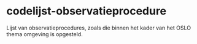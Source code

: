 # codelijst-observatieprocedure
Lijst van observatieprocedures, zoals die binnen het kader van het OSLO thema omgeving is opgesteld.
